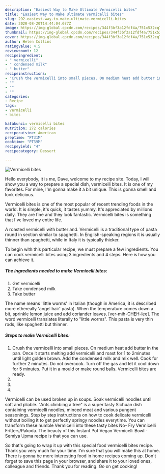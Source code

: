```yaml
---
description: "Easiest Way to Make Ultimate Vermicelli bites"
title: "Easiest Way to Make Ultimate Vermicelli bites"
slug: 292-easiest-way-to-make-ultimate-vermicelli-bites
date: 2020-08-20T14:44:04.677Z
image: https://img-global.cpcdn.com/recipes/344f3bf3a12fdf4a/751x532cq70/vermicelli-bites-recipe-main-photo.jpg
thumbnail: https://img-global.cpcdn.com/recipes/344f3bf3a12fdf4a/751x532cq70/vermicelli-bites-recipe-main-photo.jpg
cover: https://img-global.cpcdn.com/recipes/344f3bf3a12fdf4a/751x532cq70/vermicelli-bites-recipe-main-photo.jpg
author: Helen Collins
ratingvalue: 4.5
reviewcount: 12
recipeingredient:
- " vermicelli"
- " condensed milk"
- " butter"
recipeinstructions:
- "Crush the vermicelli into small pieces. On medium heat add butter in the pan. Once it starts melting add vermicelli and roast for 1 to 2minutes until light golden brown. Add the condensed milk and mix well. Cook for further 2 minutes. Do not overcook. Turn off the gas and let it cool down for 5 minutes. Put it in a mould or make round balls. Vermicelli bites are ready."
- ""
- ""
- ""
categories:
- Recipe
tags:
- vermicelli
- bites

katakunci: vermicelli bites 
nutrition: 272 calories
recipecuisine: American
preptime: "PT31M"
cooktime: "PT39M"
recipeyield: "4"
recipecategory: Dessert

---
```



![Vermicelli bites](https://img-global.cpcdn.com/recipes/344f3bf3a12fdf4a/751x532cq70/vermicelli-bites-recipe-main-photo.jpg)

Hello everybody, it is me, Dave, welcome to my recipe site. Today, I will show you a way to prepare a special dish, vermicelli bites. It is one of my favorites. For mine, I'm gonna make it a bit unique. This is gonna smell and look delicious.

Vermicelli bites is one of the most popular of recent trending foods in the world. It is simple, it's quick, it tastes yummy. It's appreciated by millions daily. They are fine and they look fantastic. Vermicelli bites is something that I've loved my entire life.

A roasted vermicelli with butter and. Vermicelli is a traditional type of pasta round in section similar to spaghetti. In English-speaking regions it is usually thinner than spaghetti, while in Italy it is typically thicker.


To begin with this particular recipe, we must prepare a few ingredients. You can cook vermicelli bites using 3 ingredients and 4 steps. Here is how you can achieve it.

<!--inarticleads1-->

##### The ingredients needed to make Vermicelli bites:

1. Get  vermicelli
1. Take  condensed milk
1. Take  butter


The name means &#39;little worms&#39; in Italian (though in America, it is described more ethereally &#39;angel hair&#39; pasta). When the temperature comes down a bit, sprinkle lemon juice and add coriander leaves. [ver-mih-CHEH-lee]. The word vermicelli translates literally to &#34;little worms&#34;. This pasta is very thin rods, like spaghetti but thinner. 

<!--inarticleads2-->

##### Steps to make Vermicelli bites:

1. Crush the vermicelli into small pieces. On medium heat add butter in the pan. Once it starts melting add vermicelli and roast for 1 to 2minutes until light golden brown. Add the condensed milk and mix well. Cook for further 2 minutes. Do not overcook. Turn off the gas and let it cool down for 5 minutes. Put it in a mould or make round balls. Vermicelli bites are ready.
1. 
1. 
1. 


Vermicelli can be used broken up in soups. Soak vermicelli noodles until soft and pliable. &#34;Ants climbing a tree&#34; is a super tasty Sichuan dish containing vermicelli noodles, minced meat and various pungent seasonings. Step by step instructions on how to cook delicate vermicelli without boiling it to get perfectly springy noodles everytime. You can transform these humble Vermicelli into these tasty bites No- Fry Vermicelli Fritters/Pakoda. The beauty of this Instant Pot Vegan Vermicelli Bowl - Semiya Upma recipe is that you can use. 

So that's going to wrap it up with this special food vermicelli bites recipe. Thank you very much for your time. I'm sure that you will make this at home. There is gonna be more interesting food in home recipes coming up. Don't forget to save this page in your browser, and share it to your loved ones, colleague and friends. Thank you for reading. Go on get cooking!
